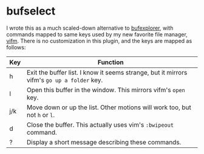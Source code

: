 # bufselect

I wrote this as a much scaled-down alternative to [bufexplorer](https://github.com/jlanzarotta/bufexplorer), with commands mapped to same keys used by my new favorite file manager, [vifm](http://vifm.info/). There is no customization in this plugin, and the keys are mapped as follows:

Key | Function
---|---
h | Exit the buffer list. I know it seems strange, but it mirrors vifm's `go up a folder` key.
l | Open this buffer in the window. This mirrors vifm's `open` key.
j/k | Move down or up the list. Other motions will work too, but not `h` or `l`.
d | Close the buffer. This actually uses vim's `:bwipeout` command.
? | Display a short message describing these commands.
